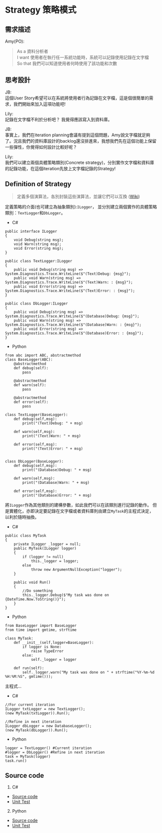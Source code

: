 # Strategy 策略模式

## 需求描述

Amy(PO):
> As a 資料分析者<br>
> I want 使用者在執行任一系統功能時，系統可以記錄使用記錄在文字檔<br>
> So that 我們可以知道使用者何時使用了該功能和次數



## 思考設計

JB:<br> 
這個User Story希望可以在系統將使用者行為記錄在文字檔，這是個很簡單的需求，我們開始來加入這項功能吧!

Lily: <br>
記錄在文字檔不利於分析吧？ 我覺得應該寫入到資料庫。

JB: <br>
事實上，我們在iteration planning會議有提到這個問題，Amy說文字檔就足夠了。況且我們的資料庫設計的backlog還沒排進來，我想我們先在這個功能上保留一些彈性，你覺得如何設計比較好呢？

Lily:<br>
我們可以建立兩個具體策略類別(Concrete strategy)，分別實作文字檔和資料庫的記錄功能，在這個iteration先放上文字檔記錄的Strategy!



## Definition of Strategy

> 定義多個演算法，各別封裝這些演算法，並讓它們可以互換 ([Wiki](https://en.wikipedia.org/wiki/Strategy_pattern))




定義策略的介面(也可建立為抽象類別):`ILogger`， 並分別建立兩個實作的具體策略類別：`TextLogger`和`DbLogger`。

* C#

```
public interface ILogger
{
    void Debug(string msg);
    void Warn(string msg);
    void Error(string msg);
}

public class TextLogger:ILogger
{
    public void Debug(string msg) => System.Diagnostics.Trace.WriteLine($"(Text)Debug: {msg}");
    public void Warn(string msg) => System.Diagnostics.Trace.WriteLine($"(Text)Warn: : {msg}");
    public void Error(string msg) => System.Diagnostics.Trace.WriteLine($"(Text)Error: : {msg}");
}

public class DbLogger:ILogger
{
    public void Debug(string msg) => System.Diagnostics.Trace.WriteLine($"(Database)Debug: {msg}");
    public void Warn(string msg) => System.Diagnostics.Trace.WriteLine($"(Database)Warn: : {msg}");
    public void Error(string msg) => System.Diagnostics.Trace.WriteLine($"(Database)Error: : {msg}");
}
```



* Python

```
from abc import ABC, abstractmethod
class BaseLogger(ABC):
    @abstractmethod
    def debug(self):
        pass

    @abstractmethod
    def warn(self):
        pass

    @abstractmethod
    def error(self):
        pass

class TextLogger(BaseLogger):
    def debug(self,msg):
        print("(Text)Debug: " + msg)

    def warn(self,msg):
        print("(Text)Warn: " + msg)

    def error(self,msg):
        print("(Text)Error: " + msg)
          

class DbLogger(BaseLogger):
    def debug(self,msg):
        print("(Database)Debug: " + msg)

    def warn(self,msg):
        print("(Database)Warn: " + msg)

    def error(self,msg):
        print("(Database)Error: " + msg)
```



將`ILogger`作為其他類別的建構參數，如此我們可以在該類別進行記錄的動作。
但是實體化，亦即決定要記錄在文字檔或者資料庫則由建立`MyTask`的主程式決定，以利於隨時抽換。

* C#

```
public class MyTask
{
    private ILogger _logger = null;
    public MyTask(ILogger logger)
    {
        if (logger != null)
            this._logger = logger;
        else
            throw new ArgumentNullException("logger");
    }

    public void Run()
    {
        //Do something
        this._logger.Debug($"My task was done on {DateTime.Now.ToString()}");
    }
}
```


* Python

```
from BaseLogger import BaseLogger
from time import gmtime, strftime

class MyTask:
    def __init__(self,logger=BaseLogger):
        if logger is None:
            raise TypeError
        else:     
            self._logger = logger

    def run(self):
        self._logger.warn("My task was done on " + strftime("%Y-%m-%d %H:%M:%S", gmtime()));
```


主程式...

* C#

```
//For current iteration
ILogger txtLogger = new TextLogger();
(new MyTask(txtLogger)).Run();

//Refine in next iteration
ILogger dbLogger = new DatabaseLogger();
(new MyTask(dbLogger)).Run();
```


* Python

```
logger = TextLogger() #Current iteration
#logger = DbLogger() #Refine in next iteration
task = MyTask(logger)
task.run()
```


## Source code

1. C#

- [Source code](https://github.com/KarateJB/DesignPattern.Sample/tree/master/CSharp/DP.Domain/Samples/Strategy)
- [Unit Test](https://github.com/KarateJB/DesignPattern.Sample/blob/master/CSharp/DP.UnitTest/UtStrategy.cs)

2. Python

- [Source code](https://github.com/KarateJB/DesignPattern.Sample/tree/master/Python/Samples/Strategy)
- [Unit Test](https://github.com/KarateJB/DesignPattern.Sample/blob/master/Python/Samples/Strategy/UtStrategy.py)

